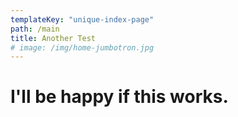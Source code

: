 ```yaml
---
templateKey: "unique-index-page"
path: /main
title: Another Test
# image: /img/home-jumbotron.jpg
---
```


# I'll be happy if this works.